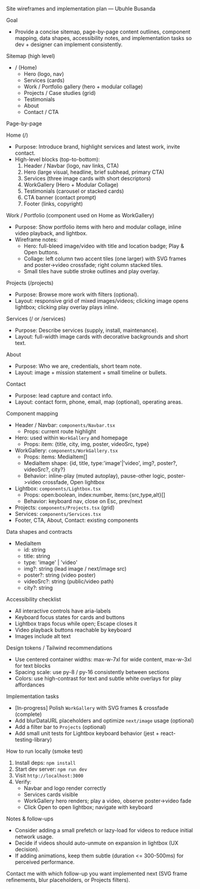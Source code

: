 Site wireframes and implementation plan — Ubuhle Busanda

Goal
- Provide a concise sitemap, page-by-page content outlines, component mapping, data shapes, accessibility notes, and implementation tasks so dev + designer can implement consistently.

Sitemap (high level)
- / (Home)
  - Hero (logo, nav)
  - Services (cards)
  - Work / Portfolio gallery (hero + modular collage)
  - Projects / Case studies (grid)
  - Testimonials
  - About
  - Contact / CTA

Page-by-page

Home (/)
- Purpose: Introduce brand, highlight services and latest work, invite contact.
- High-level blocks (top-to-bottom):
  1. Header / Navbar (logo, nav links, CTA)
  2. Hero (large visual, headline, brief subhead, primary CTA)
  3. Services (three image cards with short descriptors)
  4. WorkGallery (Hero + Modular Collage)
  5. Testimonials (carousel or stacked cards)
  6. CTA banner (contact prompt)
  7. Footer (links, copyright)

Work / Portfolio (component used on Home as WorkGallery)
- Purpose: Show portfolio items with hero and modular collage, inline video playback, and lightbox.
- Wireframe notes:
  - Hero: full-bleed image/video with title and location badge; Play & Open buttons.
  - Collage: left column two accent tiles (one larger) with SVG frames and poster->video crossfade; right column stacked tiles.
  - Small tiles have subtle stroke outlines and play overlay.

Projects (/projects)
- Purpose: Browse more work with filters (optional).
- Layout: responsive grid of mixed images/videos; clicking image opens lightbox; clicking play overlay plays inline.

Services (/ or /services)
- Purpose: Describe services (supply, install, maintenance).
- Layout: full-width image cards with decorative backgrounds and short text.

About
- Purpose: Who we are, credentials, short team note.
- Layout: image + mission statement + small timeline or bullets.

Contact
- Purpose: lead capture and contact info.
- Layout: contact form, phone, email, map (optional), operating areas.

Component mapping
- Header / Navbar: `components/Navbar.tsx`
  - Props: current route highlight
- Hero: used within `WorkGallery` and homepage
  - Props: item: {title, city, img, poster, videoSrc, type}
- WorkGallery: `components/WorkGallery.tsx`
  - Props: items: MediaItem[]
  - MediaItem shape: {id, title, type:'image'|'video', img?, poster?, videoSrc?, city?}
  - Behavior: inline-play (muted autoplay), pause-other logic, poster->video crossfade, Open lightbox
- Lightbox: `components/Lightbox.tsx`
  - Props: open:boolean, index:number, items:{src,type,alt}[]
  - Behavior: keyboard nav, close on Esc, prev/next
- Projects: `components/Projects.tsx` (grid)
- Services: `components/Services.tsx`
- Footer, CTA, About, Contact: existing components

Data shapes and contracts
- MediaItem
  - id: string
  - title: string
  - type: 'image' | 'video'
  - img?: string (lead image / next/image src)
  - poster?: string (video poster)
  - videoSrc?: string (public/video path)
  - city?: string

Accessibility checklist
- All interactive controls have aria-labels
- Keyboard focus states for cards and buttons
- Lightbox traps focus while open; Escape closes it
- Video playback buttons reachable by keyboard
- Images include alt text

Design tokens / Tailwind recommendations
- Use centered container widths: max-w-7xl for wide content, max-w-3xl for text blocks
- Spacing scale: use py-8 / py-16 consistently between sections
- Colors: use high-contrast for text and subtle white overlays for play affordances

Implementation tasks
- [In-progress] Polish `WorkGallery` with SVG frames & crossfade (complete)
- Add blurDataURL placeholders and optimize `next/image` usage (optional)
- Add a filter bar to `Projects` (optional)
- Add small unit tests for Lightbox keyboard behavior (jest + react-testing-library)

How to run locally (smoke test)
1. Install deps: `npm install`
2. Start dev server: `npm run dev`
3. Visit `http://localhost:3000`
4. Verify:
   - Navbar and logo render correctly
   - Services cards visible
   - WorkGallery hero renders; play a video, observe poster->video fade
   - Click Open to open lightbox; navigate with keyboard

Notes & follow-ups
- Consider adding a small prefetch or lazy-load for videos to reduce initial network usage.
- Decide if videos should auto-unmute on expansion in lightbox (UX decision).
- If adding animations, keep them subtle (duration <= 300-500ms) for perceived performance.

Contact me with which follow-up you want implemented next (SVG frame refinements, blur placeholders, or Projects filters).